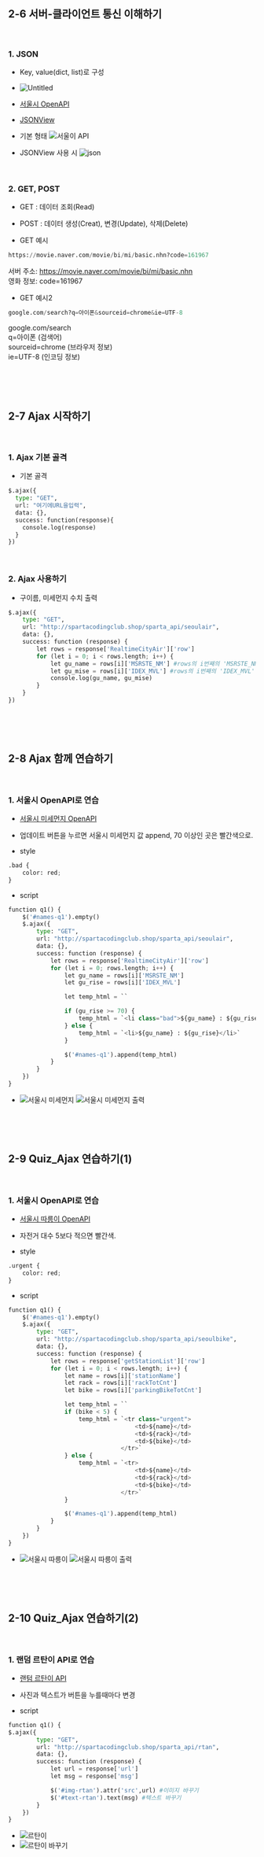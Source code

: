 ## 2-6 서버-클라이언트 통신 이해하기

<br>

### 1. JSON

- Key, value(dict, list)로 구성
- ![Untitled](https://user-images.githubusercontent.com/98236458/164431724-95d5818f-3428-469a-b6e9-cfd160019a09.png)

- [서울시 OpenAPI](http://openapi.seoul.go.kr:8088/6d4d776b466c656533356a4b4b5872/json/RealtimeCityAir/1/99)
- [JSONView](https://chrome.google.com/webstore/detail/jsonview/chklaanhfefbnpoihckbnefhakgolnmc?hl=ko)

- 기본 형태
  ![서울이 API](https://user-images.githubusercontent.com/98236458/164430958-3571c60d-e34a-471e-88cd-80da6e550222.PNG)

- JSONView 사용 시
  ![json](https://user-images.githubusercontent.com/98236458/164431266-9e698afb-39e0-4410-87e7-23d1d357116d.PNG)

<br>

### 2. GET, POST

- GET : 데이터 조회(Read)

- POST : 데이터 생성(Creat), 변경(Update), 삭제(Delete)

- GET 예시

```python
https://movie.naver.com/movie/bi/mi/basic.nhn?code=161967
```

서버 주소: https://movie.naver.com/movie/bi/mi/basic.nhn<br>
영화 정보: code=161967

- GET 예시2

```python
google.com/search?q=아이폰&sourceid=chrome&ie=UTF-8
```

google.com/search<br>
q=아이폰 (검색어)<br>
sourceid=chrome (브라우저 정보)<br>
ie=UTF-8 (인코딩 정보)

<br><br><br>

## 2-7 Ajax 시작하기

<br>

### 1. Ajax 기본 골격

- 기본 골격

```python
$.ajax({
  type: "GET",
  url: "여기에URL을입력",
  data: {},
  success: function(response){
    console.log(response)
  }
})
```

<br>

### 2. Ajax 사용하기

- 구이름, 미세먼지 수치 출력

```python
$.ajax({
    type: "GET",
    url: "http://spartacodingclub.shop/sparta_api/seoulair",
    data: {},
    success: function (response) {
        let rows = response['RealtimeCityAir']['row']
        for (let i = 0; i < rows.length; i++) {
            let gu_name = rows[i]['MSRSTE_NM'] #rows의 i번째의 'MSRSTE_NM'
            let gu_mise = rows[i]['IDEX_MVL'] #rows의 i번째의 'IDEX_MVL'
            console.log(gu_name, gu_mise)
        }
    }
})
```

<br><br><br>

## 2-8 Ajax 함께 연습하기

<br>

### 1. 서울시 OpenAPI로 연습

- [서울시 미세먼지 OpenAPI](http://spartacodingclub.shop/sparta_api/seoulair)
- 업데이트 버튼을 누르면 서울시 미세먼지 값 append, 70 이상인 곳은 빨간색으로.

- style

```python
.bad {
    color: red;
}
```

- script

```python
function q1() {
    $('#names-q1').empty()
    $.ajax({
        type: "GET",
        url: "http://spartacodingclub.shop/sparta_api/seoulair",
        data: {},
        success: function (response) {
            let rows = response['RealtimeCityAir']['row']
            for (let i = 0; rows.length; i++) {
                let gu_name = rows[i]['MSRSTE_NM']
                let gu_rise = rows[i]['IDEX_MVL']

                let temp_html = ``

                if (gu_rise >= 70) {
                    temp_html = `<li class="bad">${gu_name} : ${gu_rise}</li>`
                } else {
                    temp_html = `<li>${gu_name} : ${gu_rise}</li>`
                }

                $('#names-q1').append(temp_html)
            }
        }
    })
}
```

- ![서울시 미세먼지](https://user-images.githubusercontent.com/98236458/164503318-7cefbf4e-e448-40e8-b511-97c45d1fe36e.PNG)
  ![서울시 미세먼지 출력](https://user-images.githubusercontent.com/98236458/164503334-17af4f5a-2c66-4425-909f-a55140baed34.PNG)

<br><br><br>

## 2-9 Quiz_Ajax 연습하기(1)

<br>

### 1. 서울시 OpenAPI로 연습

- [서울시 따릉이 OpenAPI](http://spartacodingclub.shop/sparta_api/seoulbike)
- 자전거 대수 5보다 적으면 빨간색.

- style

```python
.urgent {
    color: red;
}
```

- script

```python
function q1() {
    $('#names-q1').empty()
    $.ajax({
        type: "GET",
        url: "http://spartacodingclub.shop/sparta_api/seoulbike",
        data: {},
        success: function (response) {
            let rows = response['getStationList']['row']
            for (let i = 0; i < rows.length; i++) {
                let name = rows[i]['stationName']
                let rack = rows[i]['rackTotCnt']
                let bike = rows[i]['parkingBikeTotCnt']

                let temp_html = ``
                if (bike < 5) {
                    temp_html = `<tr class="urgent">
                                    <td>${name}</td>
                                    <td>${rack}</td>
                                    <td>${bike}</td>
                                </tr>`
                } else {
                    temp_html = `<tr>
                                    <td>${name}</td>
                                    <td>${rack}</td>
                                    <td>${bike}</td>
                                </tr>`
                }

                $('#names-q1').append(temp_html)
            }
        }
    })
}
```

- ![서울시 따릉이](https://user-images.githubusercontent.com/98236458/164507423-f100237b-194f-41cd-b270-b5029c6727ec.PNG)
  ![서울시 따릉이 출력](https://user-images.githubusercontent.com/98236458/164507445-f07a6d18-d143-4b10-9d5f-03cf49b52c89.PNG)

<br><br><br>

## 2-10 Quiz_Ajax 연습하기(2)

<br>

### 1. 랜덤 르탄이 API로 연습

- [랜텀 르탄이 API](http://spartacodingclub.shop/sparta_api/rtan)
- 사진과 텍스트가 버튼을 누를때마다 변경

- script

```python
function q1() {
$.ajax({
        type: "GET",
        url: "http://spartacodingclub.shop/sparta_api/rtan",
        data: {},
        success: function (response) {
            let url = response['url']
            let msg = response['msg']

            $('#img-rtan').attr('src',url) #이미지 바꾸기
            $('#text-rtan').text(msg) #텍스트 바꾸기
        }
    })
}
```

- ![르탄이](https://user-images.githubusercontent.com/98236458/164510484-bb919ad5-7611-4f2f-8bec-56f7e9527a16.PNG)
- ![르탄이 바꾸기](https://user-images.githubusercontent.com/98236458/164510504-efc1ef3e-5c26-44ea-a631-87c19f13d297.PNG)
